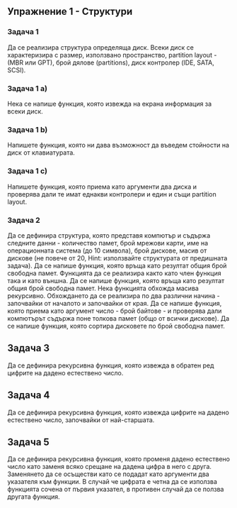 ## Упражнение 1 - Структури

### Задача 1

Да се реализира структура определяща диск. Всеки диск се характеризира с размер, използвано пространство, partition layout - (MBR или GPT), брой дялове (partitions), диск контролер (IDE, SATA, SCSI).
### Задача 1 a)

Нека се напише функция, която извежда на екрана информация за всеки диск.

### Задача 1 b)

Напишете функция, която ни дава възможност да въведем стойности на диск от клавиатурата.

### Задача 1 c)

Напишете функция, която приема като аргументи два диска и проверява дали те имат еднакви контролери и един и същи partition layout.

### Задача 2

Да се дефинира структура, която представя компютър и съдържа следните данни - количество памет, брой мрежови карти, име на операционната система (до 10 символа), брой дискове, масив от дискове (не повече от 20, Hint: използвайте структурата от предишната задача). 
Да се напише функция, която връща като резултат общия брой свободна памет. Функцията да се реализира както като член функция така и като външна.
Да се напише функция, която връща като резултат общия брой свободна памет. Нека функцията обхожда масива рекурсивно. Обхождането да се реализира по два различни начина - започвайки от началото и започвайки от края.
Да се напише функция, която приема като аргумент число - брой байтове - и проверява дали компютърът съдържа поне толкова памет (общо от всички дискове).
Да се напише функция, която сортира дисковете по брой свободна памет.

## Задача 3

Да се дефинира рекурсивна функция, която извежда в обратен ред цифрите на дадено естествено число.

## Задача 4

Да се дефинира рекурсивна функция, която извежда цифрите на дадено естествено число, започвайки от най-старшата.

## Задача 5

Да се дефинира рекурсивна функция, която променя дадено естествено число като заменя всяко срещане на дадена цифра в него
с друга. Заменянето да се осъществи като се подадат като аргументи два указателя към функции. В случай че цифрата е четна да се използва функцията сочена от първия указател, в противен случай да се ползва другата функция.

